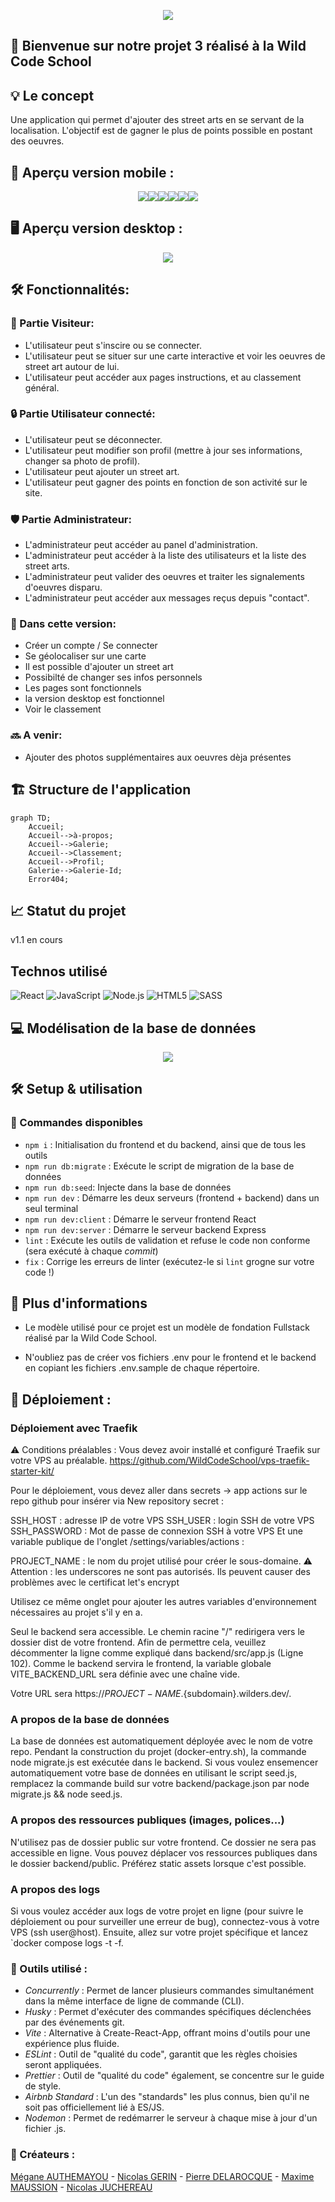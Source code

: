 <p align="center">
<img src="./client/src/assets/images/logo.png">
</p>

## 🚀 Bienvenue sur notre projet 3 réalisé à la Wild Code School <br>

## 💡 Le concept

Une application qui permet d'ajouter des street arts en se servant de la localisation. L'objectif est de gagner le plus de points possible en postant des oeuvres. 

## 📱 Aperçu version mobile : 

<p align="center"> 
<img src="./client/src/assets/screen/homescreenmobil.png"><img src="./client/src/assets/screen/addscreenmobil.png"><img src="./client/src/assets/screen/connexionscreenmobil.png"><img src="./client/src/assets/screen/aboutscreenmobil.png"><img src="./client/src/assets/screen/galeriescreenmobil.png"><img src="./client/src/assets/screen/adminscreenmobil.png">
</p>

## 🖥️ Aperçu version desktop : 

<p align="center"> 
<img src="./client/src/assets/screen/homescreendesktop.png">
</p>

## 🛠️ Fonctionnalités:

### 👥 Partie Visiteur:

- L'utilisateur peut s'inscire ou se connecter.
- L'utilisateur peut se situer sur une carte interactive et voir les oeuvres de street art autour de lui.
- L'utilisateur peut accéder aux pages instructions, et au classement général.

### 🔒 Partie Utilisateur connecté:

- L'utilisateur peut se déconnecter.
- L'utilisateur peut modifier son profil (mettre à jour ses informations, changer sa photo de profil).
- L'utilisateur peut ajouter un street art.
- L'utilisateur peut gagner des points en fonction de son activité sur le site.

### 🛡️ Partie Administrateur:

- L'administrateur peut accéder au panel d'administration.
- L'administrateur peut accéder à la liste des utilisateurs et la liste des street arts.
- L'administrateur peut valider des oeuvres et traiter les signalements d'oeuvres disparu.
- L'administrateur peut accéder aux messages reçus depuis "contact".

### 📝 Dans cette version:

- Créer un compte / Se connecter
- Se géolocaliser sur une carte
- Il est possible d'ajouter un street art
- Possibilté de changer ses infos personnels
- Les pages sont fonctionnels
- la version desktop est fonctionnel
- Voir le classement

### 🔜 A venir:

- Ajouter des photos supplémentaires aux oeuvres dèja présentes

## 🏗️ Structure de l'application

```mermaid
graph TD;
    Accueil;
    Accueil-->à-propos;
    Accueil-->Galerie;
    Accueil-->Classement;
    Accueil-->Profil;
    Galerie-->Galerie-Id;
    Error404;
```

## 📈 Statut du projet

v1.1 en cours

## Technos utilisé

![React](https://img.shields.io/badge/-React-61DAFB?style=for-the-badge&logo=react&logoColor=white)
![JavaScript](https://img.shields.io/badge/-JavaScript-F7DF1E?style=for-the-badge&logo=javascript&logoColor=black)
![Node.js](https://img.shields.io/badge/Node.js-339933?style=for-the-badge&logo=node.js&logoColor=white)
![HTML5](https://img.shields.io/badge/-HTML5-E34F26?style=for-the-badge&logo=html5&logoColor=white)
![SASS](https://img.shields.io/badge/SASS-hotpink.svg?style=for-the-badge&logo=SASS&logoColor=white)

## 💻 Modélisation de la base de données

<p align="center"> 
<img src="./client/src/assets/screen/bdd.PNG">
</p>

## 🛠️ Setup & utilisation

### 📜 Commandes disponibles

- `npm i` : Initialisation du frontend et du backend, ainsi que de tous les outils
- `npm run db:migrate` : Exécute le script de migration de la base de données
- `npm run db:seed`: Injecte dans la base de données
- `npm run dev` : Démarre les deux serveurs (frontend + backend) dans un seul terminal
- `npm run dev:client` : Démarre le serveur frontend React
- `npm run dev:server` : Démarre le serveur backend Express
- `lint` : Exécute les outils de validation et refuse le code non conforme (sera exécuté à chaque _commit_)
- `fix` : Corrige les erreurs de linter (exécutez-le si `lint` grogne sur votre code !)

## 📄 Plus d'informations

- Le modèle utilisé pour ce projet est un modèle de fondation Fullstack réalisé par la Wild Code School.

- N'oubliez pas de créer vos fichiers .env pour le frontend et le backend en copiant les fichiers .env.sample de chaque répertoire.

## 📡 Déploiement : 

### Déploiement avec Traefik
⚠️ Conditions préalables : Vous devez avoir installé et configuré Traefik sur votre VPS au préalable. https://github.com/WildCodeSchool/vps-traefik-starter-kit/

Pour le déploiement, vous devez aller dans secrets → app actions sur le repo github pour insérer via New repository secret :

SSH_HOST : adresse IP de votre VPS
SSH_USER : login SSH de votre VPS
SSH_PASSWORD : Mot de passe de connexion SSH à votre VPS
Et une variable publique de l'onglet /settings/variables/actions :

PROJECT_NAME : le nom du projet utilisé pour créer le sous-domaine.
⚠️ Attention : les underscores ne sont pas autorisés. Ils peuvent causer des problèmes avec le certificat let's encrypt

Utilisez ce même onglet pour ajouter les autres variables d'environnement nécessaires au projet s'il y en a.

Seul le backend sera accessible. Le chemin racine "/" redirigera vers le dossier dist de votre frontend. Afin de permettre cela, veuillez décommenter la ligne comme expliqué dans backend/src/app.js (Ligne 102). Comme le backend servira le frontend, la variable globale VITE_BACKEND_URL sera définie avec une chaîne vide.

Votre URL sera https://${PROJECT-NAME}.${subdomain}.wilders.dev/.

### A propos de la base de données
La base de données est automatiquement déployée avec le nom de votre repo. Pendant la construction du projet (docker-entry.sh), la commande node migrate.js est exécutée dans le backend. Si vous voulez ensemencer automatiquement votre base de données en utilisant le script seed.js, remplacez la commande build sur votre backend/package.json par node migrate.js && node seed.js.

### A propos des ressources publiques (images, polices...)
N'utilisez pas de dossier public sur votre frontend. Ce dossier ne sera pas accessible en ligne. Vous pouvez déplacer vos ressources publiques dans le dossier backend/public. Préférez static assets lorsque c'est possible.

### A propos des logs
Si vous voulez accéder aux logs de votre projet en ligne (pour suivre le déploiement ou pour surveiller une erreur de bug), connectez-vous à votre VPS (ssh user@host). Ensuite, allez sur votre projet spécifique et lancez `docker compose logs -t -f.

### 🔧 Outils utilisé :

- _Concurrently_ : Permet de lancer plusieurs commandes simultanément dans la même interface de ligne de commande (CLI).
- _Husky_ : Permet d'exécuter des commandes spécifiques déclenchées par des événements git.
- _Vite_ : Alternative à Create-React-App, offrant moins d'outils pour une expérience plus fluide.
- _ESLint_ : Outil de "qualité du code", garantit que les règles choisies seront appliquées.
- _Prettier_ : Outil de "qualité du code" également, se concentre sur le guide de style.
- _Airbnb Standard_ : L'un des "standards" les plus connus, bien qu'il ne soit pas officiellement lié à ES/JS.
- _Nodemon_ : Permet de redémarrer le serveur à chaque mise à jour d'un fichier .js.

### 👥 Créateurs :

[Mégane AUTHEMAYOU](https://github.com/megmayou) - [Nicolas GERIN](https://github.com/NicoGER1) - [Pierre DELAROCQUE](https://github.com/PierreDelarocque) - [Maxime MAUSSION](https://github.com/XamTV) - [Nicolas JUCHEREAU](https://github.com/Nicolas-jchr)
